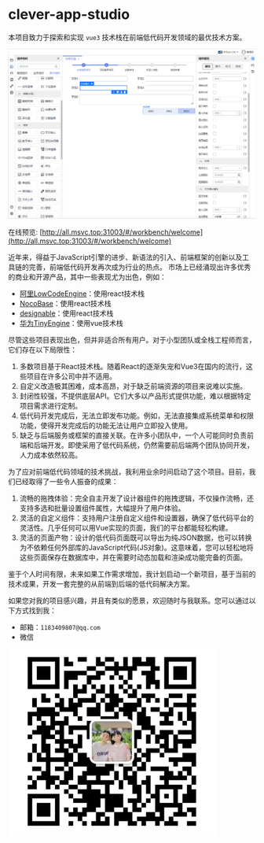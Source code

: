 # clever-app-studio

本项目致力于探索和实现 `vue3` 技术栈在前端低代码开发领域的最优技术方案。

![001.png](images/001.png)

在线预览: [http://all.msvc.top:31003/#/workbench/welcome](http://all.msvc.top:31003/#/workbench/welcome)

近年来，得益于JavaScript引擎的进步、新语法的引入、前端框架的创新以及工具链的完善，前端低代码开发再次成为行业的热点。
市场上已经涌现出许多优秀的商业和开源产品，其中一些表现尤为出色，例如：
- [阿里LowCodeEngine](https://lowcode-engine.cn/index)：使用react技术栈
- [NocoBase](https://github.com/nocobase/nocobase)：使用react技术栈
- [designable](https://github.com/alibaba/designable)：使用react技术栈
- [华为TinyEngine](https://github.com/opentiny/tiny-engine)：使用vue技术栈

尽管这些项目表现出色，但并非适合所有用户。对于小型团队或全栈工程师而言，它们存在以下局限性：
1. 多数项目基于React技术栈。随着React的逐渐失宠和Vue3在国内的流行，这些项目在许多公司中并不适用。
2. 自定义改造极其困难，成本高昂，对于缺乏前端资源的项目来说难以实施。
3. 封闭性较强，不提供底层API。它们大多以产品形式提供功能，难以根据特定项目需求进行定制。
4. 低代码开发完成后，无法立即发布功能。例如，无法直接集成系统菜单和权限功能，使得开发完成后的功能无法让用户立即投入使用。
5. 缺乏与后端服务或框架的直接关联。在许多小团队中，一个人可能同时负责前端和后端开发。即使采用了低代码系统，仍然需要前后端两个团队协同开发，人力成本依然较高。

为了应对前端低代码领域的技术挑战，我利用业余时间启动了这个项目。目前，我们已经取得了一些令人振奋的成果：
1. 流畅的拖拽体验：完全自主开发了设计器组件的拖拽逻辑，不仅操作流畅，还支持多选和批量设置组件属性，大幅提升了用户体验。
2. 灵活的自定义组件：支持用户注册自定义组件和设置器，确保了低代码平台的灵活性。几乎任何可以用Vue实现的页面，我们的平台都能轻松构建。
3. 灵活的页面产物：设计的低代码页面既可以导出为纯JSON数据，也可以转换为不依赖任何外部库的JavaScript代码(JS对象)。这意味着，您可以轻松地将这些页面保存在数据库中，并在需要时动态加载和渲染成功能完备的页面。

鉴于个人时间有限，未来如果工作需求增加，我计划启动一个新项目，基于当前的技术成果，开发一套完整的从前端到后端的低代码解决方案。

如果您对我的项目感兴趣，并且有类似的愿景，欢迎随时与我联系。您可以通过以下方式找到我：
- 邮箱：`1183409807@qq.com`
- 微信

![002.png](images/002.png)
